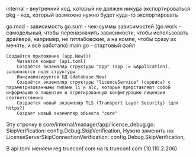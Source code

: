 internal - внутренний код, который не должен никуда экспортироваться
pkg - код, который возможно нужно будет куда-то экспортировать

go.mod - зависимость
go.sum - чек-суммы зависимостей
(go.work - самодельный, чтобы переназначить зависимости, чтобы использовать драйвера, например, не гитлабовские, а на компе, чтобы сразу их менять, и всё работало)
main.go - стартовый файл

    Создаётся приложение (app.New())
        Читается конфиг (api.toml)
        Создаётся экземаляр структуры "app" (app := &Application), заполняются поля структуры
        Инициализируется БД (database.New)
        Создаётся экземпляр структуры "licenceService" (сервиса) с параметризованными типами li и alc, которые представляют собой информацию о лицензии и агрегированную конфигурацию лицензии соответственно
        Создается новый экземпляр TLS (Transport Layer Security) (для https?)
        Создает новый экземпляр объекта "core"







Эту строчку в core/internal/manager/app/license_debug.go:
    SkipVerification: config.Debug.SkipVerification,
Нужно заменить на:
    LicenseServerSkipConnectionVerification: config.Debug.SkipVerification,


В api.toml меняем reg.trueconf.com на ls.trueconf.com (10.110.2.206)